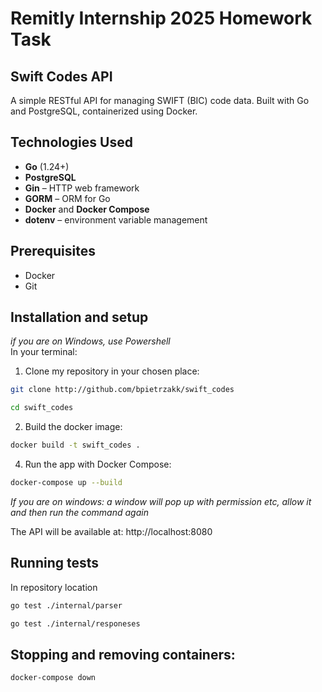  # **Remitly Internship 2025 Homework Task**

## **Swift Codes API**

A simple RESTful API for managing SWIFT (BIC) code data. Built with Go and PostgreSQL, containerized using Docker.

## **Technologies Used**
- **Go** (1.24+)
- **PostgreSQL**
- **Gin** – HTTP web framework
- **GORM** – ORM for Go
- **Docker** and **Docker Compose**
- **dotenv** – environment variable management

## **Prerequisites**
- Docker
- Git

## **Installation and setup**  
*if you are on Windows, use Powershell*  
In your terminal:
1. Clone my repository in your chosen place:
```bash
git clone http://github.com/bpietrzakk/swift_codes
```
```bash
cd swift_codes
```
2. Build the docker image:
```bash
docker build -t swift_codes .
```
4. Run the app with Docker Compose:  
```bash
docker-compose up --build
```
*If you are on windows: a window will pop up with permission etc, allow it and then run the command again*  
  
The API will be available at: http://localhost:8080  

## **Running tests**
In repository location
```bash
go test ./internal/parser
```
```bash
go test ./internal/responeses
```


## Stopping and removing containers:
```bash
docker-compose down
```


